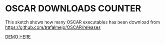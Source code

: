 # OSCAR DOWNLOADS COUNTER

This sketch shows how many OSCAR executables has been download from
https://github.com/trafalmejo/OSCAR/releases

[DEMO HERE](https://trafalmejo.github.io/data-visualization/oscarcounter)

